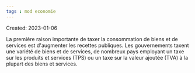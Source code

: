 ```yaml
---
tags : mod economie
---
```

Created: 2023-01-06

La première raison importante de taxer la consommation de biens et de services est d'augmenter les recettes publiques. Les gouvernements taxent une variété de biens et de services, de nombreux pays employant un taxe sur les produits et services (TPS) ou un taxe sur la valeur ajoutée (TVA) à la plupart des biens et services.